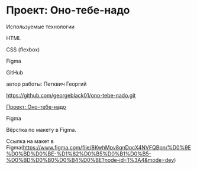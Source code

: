 # Проект: Оно-тебе-надо

Используемые технологии

HTML

CSS (flexbox)

Figma

GitHub

автор работы: Петквич Георгий

https://github.com/georgeblack01/ono-tebe-nado.git

[Проект: Оно-тебе-надо](https://georgeblack01.github.io/ono-tebe-nado/)

Figma

Вёрстка по макету в Figma.

Ссылка на макет в Figma(https://www.figma.com/file/8KwhMpv8qnDocX4NVFQBpn/%D0%9E%D0%BD%D0%BE-%D1%82%D0%B5%D0%B1%D0%B5-%D0%BD%D0%B0%D0%B4%D0%BE?node-id=1%3A4&mode=dev)
